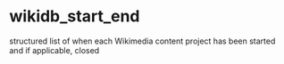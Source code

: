 # wikidb_start_end
structured list of when each Wikimedia content project has been started and if applicable, closed
